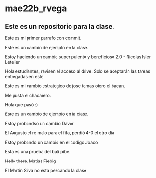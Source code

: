# mae22b_rvega
## Este es un repositorio para la clase.

Este es mi primer parrafo con commit. 

Este es un cambio de ejemplo en la clase.

Estoy haciendo un cambio super pulento y beneficioso 2.0 - Nicolas Isler Letelier

Hola estudiantes, revisen el acceso al drive. Solo se aceptarán las tareas entregadas en este

Este es mi cambio estrategico de jose tomas otero el bacan.

Me gusta el chacarero.

Hola que pasó :) 

Este es un cambio de ejemplo en la clase.

Estoy probandso un cambio Davor

El Augusto el re malo para el fifa, perdió 4-0 el otro día

Estoy probando un cambio en el codigo Joaco

Esta es una prueba del bati pibe. 

Hello there. Matias Fiebig

El Martin Silva no esta pescando la clase
